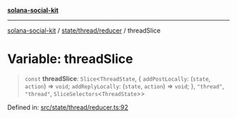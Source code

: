 [**solana-social-kit**](../../../../README.md)

***

[solana-social-kit](../../../../README.md) / [state/thread/reducer](../README.md) / threadSlice

# Variable: threadSlice

> `const` **threadSlice**: `Slice`\<`ThreadState`, \{ `addPostLocally`: (`state`, `action`) => `void`; `addReplyLocally`: (`state`, `action`) => `void`; \}, `"thread"`, `"thread"`, `SliceSelectors`\<`ThreadState`\>\>

Defined in: [src/state/thread/reducer.ts:92](https://github.com/SendArcade/solana-social-starter/blob/98f94bb63d3814df24512365f6ae706d273e698f/src/state/thread/reducer.ts#L92)
